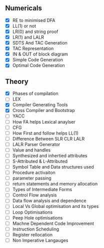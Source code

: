 ## Numericals 
- [x] RE to minimised DFA
- [x] LL(1) or not
- [x] LR(0) and string proof
- [x] LR(1) and LALR
- [x] SDTS And TAC Generation
- [x] TAC Representation
- [x] IN & OUT of block diagram
- [x] Simple Code Generation
- [x] Optimal Code Generation

## Theory
- [x] Phases of compilation
- [ ] LEX
- [x] Compiler Generating Tools
- [x] Cross Compiler and Bootstrap
- [ ] YACC
- [ ] How FA helps Lexical anaylser
- [ ] CFG
- [ ] How First and follow helps LL(1)
- [ ] Difference Between SLR CLR LALR
- [ ] LALR Parser Generator
- [ ] Value and handles
- [ ] Synthesized and inhertied attributes
- [ ] S-Attributed & L-Attributed
- [ ] Symbol Table and Data structures used
- [ ] Procedure activaiton
- [ ] parameter passing
- [ ] return statements and memory allocation
- [ ] Types of Intermediate Forms
- [ ] Control Flow analysis
- [ ] Data flow analysis and dependence
- [ ] Local Vs Global optimisation and its types
- [ ] Loop Optimisations
- [ ] Peep Hole optimisations
- [ ] Machne Dependent Code Improvement
- [ ] Instruction Scheduling
- [ ] Register rellocation
- [ ] Non Imperative Langauges